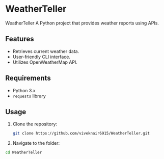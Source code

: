 # WeatherTeller
WeatherTeller
A Python project that provides weather reports using APIs.

## Features
- Retrieves current weather data.
- User-friendly CLI interface.
- Utilizes OpenWeatherMap API.

## Requirements
- Python 3.x
- `requests` library

## Usage
1. Clone the repository:
   ```bash
   git clone https://github.com/viveknair6915/WeatherTeller.git

2. Navigate to the folder:
```bash
cd WeatherTeller

